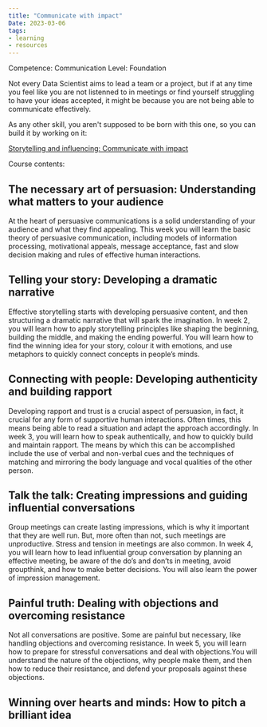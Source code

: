 ```yaml
---
title: "Communicate with impact"
Date: 2023-03-06
tags: 
- learning
- resources
---
```


Competence: Communication
Level: Foundation

Not every Data Scientist aims to lead a team or a project, but if at any time you feel like you are not listenned to in meetings or find yourself struggling to have your ideas accepted, it might be because you are not being able to communicate effectively.

As any other skill, you aren't supposed to be born with this one, so you can build it by working on it:

[Storytelling and influencing: Communicate with impact](https://www.coursera.org/learn/communicate-with-impact)

Course contents:

## **The necessary art of persuasion: Understanding what matters to your audience**

At the heart of persuasive communications is a solid understanding of your audience and what they find appealing. This week you will learn the basic theory of persuasive communication, including models of information processing, motivational appeals, message acceptance, fast and slow decision making and rules of effective human interactions.

## **Telling your story: Developing a dramatic narrative**

Effective storytelling starts with developing persuasive content, and then structuring a dramatic narrative that will spark the imagination. In week 2, you will learn how to apply storytelling principles like shaping the beginning, building the middle, and making the ending powerful. You will learn how to find the winning idea for your story, colour it with emotions, and use metaphors to quickly connect concepts in people’s minds.

## **Connecting with people: Developing authenticity and building rapport**

Developing rapport and trust is a crucial aspect of persuasion, in fact, it crucial for any form of supportive human interactions. Often times, this means being able to read a situation and adapt the approach accordingly. In week 3, you will learn how to speak authentically, and how to quickly build and maintain rapport. The means by which this can be accomplished include the use of verbal and non-verbal cues and the techniques of matching and mirroring the body language and vocal qualities of the other person.

## **Talk the talk: Creating impressions and guiding influential conversations**

Group meetings can create lasting impressions, which is why it important that they are well run. But, more often than not, such meetings are unproductive. Stress and tension in meetings are also common. In week 4, you will learn how to lead influential group conversation by planning an effective meeting, be aware of the do’s and don’ts in meeting, avoid groupthink, and how to make better decisions. You will also learn the power of impression management.

## **Painful truth: Dealing with objections and overcoming resistance**

Not all conversations are positive. Some are painful but necessary, like handling objections and overcoming resistance. In week 5, you will learn how to prepare for stressful conversations and deal with objections.You will understand the nature of the objections, why people make them, and then how to reduce their resistance, and defend your proposals against these objections.

## **Winning over hearts and minds: How to pitch a brilliant idea**